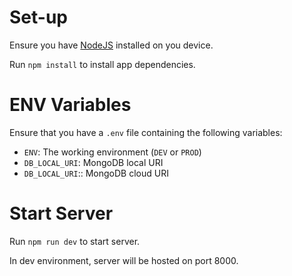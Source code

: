 # Set-up

Ensure you have [NodeJS](https://nodejs.org/en/download/) installed on you device.

Run `npm install` to install app dependencies.

# ENV Variables

Ensure that you have a `.env` file containing the following variables:

- `ENV`: The working environment (`DEV` or `PROD`)
- `DB_LOCAL_URI`: MongoDB local URI
- `DB_LOCAL_URI`:: MongoDB cloud URI

# Start Server

Run `npm run dev` to start server.

In dev environment, server will be hosted on port 8000.
